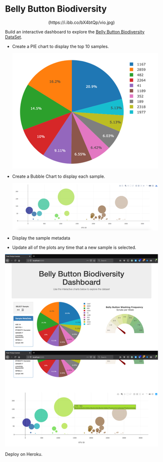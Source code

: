 # Belly Button Biodiversity

<center> (https://i.ibb.co/bX4btQp/vio.jpg)</center>

Build an interactive dashboard to explore the [Belly Button Biodiversity DataSet](http://robdunnlab.com/projects/belly-button-biodiversity/).

* Create a PIE chart to display the top 10 samples.


  ![PIE Chart](Images/pie_chart.png)

* Create a Bubble Chart to display each sample.

  ![Bubble Chart](Images/bubble_chart.png)

* Display the sample metadata 

* Update all of the plots any time that a new sample is selected.

![Example Dashboard Page](Images/dashboard_part1.png)
![Example Dashboard Page](Images/dashboard_part2.png)


Deploy on Heroku.

